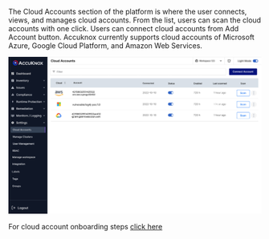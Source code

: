 The Cloud Accounts section of the platform is where the user connects, views, and manages cloud accounts. From the list, users can scan the cloud accounts with one click. Users can connect cloud accounts from Add Account button. Accuknox currently supports cloud accounts of Microsoft Azure, Google Cloud Platform, and Amazon Web Services. 


![](/saas/images/cloud-accounts-1.jpg)



For cloud account onboarding steps [click here](/getting-started/cloud-onboarding.md)